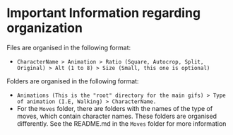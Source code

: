 # Important Information regarding organization

Files are organised in the following format:
* `CharacterName > Animation > Ratio (Square, Autocrop, Split, Original) > Alt (1 to 8) > Size (Small, this one is optional)`

Folders are organised in the following format:
* `Animations (This is the "root" directory for the main gifs) > Type of animation (I.E, Walking) > CharacterName.`
* For the `Moves` folder, there are folders with the names of the type of moves, which contain character names. These folders are organised differently. See the README.md in the `Moves` folder for more information
